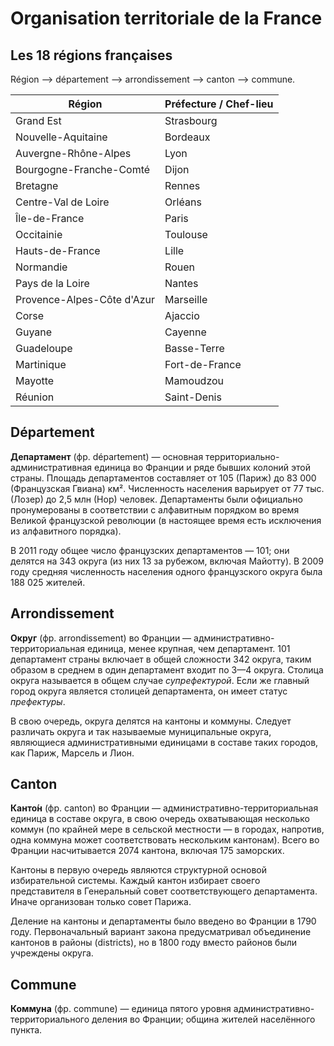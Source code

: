 # Organisation territoriale de la France

## Les 18 régions françaises

Région ⟶ département ⟶ arrondissement ⟶ canton ⟶ commune.

| Région                     | Préfecture / Chef-lieu |
| -------------------------- | ---------------------- |
| Grand Est                  | Strasbourg             |
| Nouvelle-Aquitaine         | Bordeaux               |
| Auvergne-Rhône-Alpes       | Lyon                   |
| Bourgogne-Franche-Comté    | Dijon                  |
| Bretagne                   | Rennes                 |
| Centre-Val de Loire        | Orléans                |
| Île-de-France              | Paris                  |
| Occitainie                 | Toulouse               |
| Hauts-de-France            | Lille                  |
| Normandie                  | Rouen                  |
| Pays de la Loire           | Nantes                 |
| Provence-Alpes-Côte d'Azur | Marseille              |
| Corse                      | Ajaccio                |
| Guyane                     | Cayenne                |
| Guadeloupe                 | Basse-Terre            |
| Martinique                 | Fort-de-France         |
| Mayotte                    | Mamoudzou              |
| Réunion                    | Saint-Denis            |


## Département

**Департамент** (фр. département) — основная территориально-административная единица во Франции и ряде бывших колоний этой страны. Площадь департаментов составляет от 105 (Париж) до 83 000 (Французская Гвиана) км². Численность населения варьирует от 77 тыс. (Лозер) до 2,5 млн (Нор) человек. Департаменты были официально пронумерованы в соответствии с алфавитным порядком во время Великой французской революции (в настоящее время есть исключения из алфавитного порядка).

В 2011 году общее число французских департаментов — 101; они делятся на 343 округа (из них 13 за рубежом, включая Майотту). В 2009 году средняя численность населения одного французского округа была 188 025 жителей.

## Arrondissement

**Округ** (фр. arrondissement) во Франции — административно-территориальная единица, менее крупная, чем департамент. 101 департамент страны включает в общей сложности 342 округа, таким образом в среднем в один департамент входит по 3—4 округа. Столица округа называется в общем случае _супрефектурой_. Если же главный город округа является столицей департамента, он имеет статус _префектуры_.

В свою очередь, округа делятся на кантоны и коммуны. Следует различать округа и так называемые муниципальные округа, являющиеся административными единицами в составе таких городов, как Париж, Марсель и Лион.

## Canton

**Канто́н** (фр. canton) во Франции — административно-территориальная единица в составе округа, в свою очередь охватывающая несколько коммун (по крайней мере в сельской местности — в городах, напротив, одна коммуна может соответствовать нескольким кантонам). Всего во Франции насчитывается 2074 кантона, включая 175 заморских.

Кантоны в первую очередь являются структурной основой избирательной системы. Каждый кантон избирает своего представителя в Генеральный совет соответствующего департамента. Иначе организован только совет Парижа.

Деление на кантоны и департаменты было введено во Франции в 1790 году. Первоначальный вариант закона предусматривал объединение кантонов в районы (districts), но в 1800 году вместо районов были учреждены округа.

## Commune

**Коммуна** (фр. commune) — единица пятого уровня административно-территориального деления во Франции; община жителей населённого пункта.
